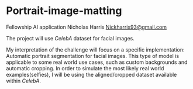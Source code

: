 # Portrait-image-matting
Fellowship AI application
Nicholas Harris
Nickharris93@gmail.com

The project will use _CelebA_ dataset for facial images.

My interpretation of the challenge will focus on a specific implementation: Automatic portrait segmentation for facial images.
This type of model is applicable to some real world use cases, such as custom backgrounds and automatic cropping. In order to simulate the most likely real world examples(selfies), I will be using the aligned/cropped dataset available within _CelebA_. 
